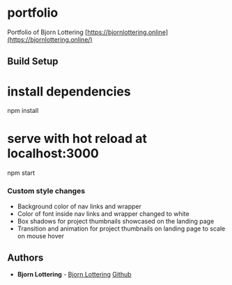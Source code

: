 # portfolio
Portfolio of Bjorn Lottering
[https://bjornlottering.online](https://bjornlottering.online/)

## Build Setup

# install dependencies
npm install

# serve with hot reload at localhost:3000
npm start

### Custom style changes

 * Background color of nav links and wrapper
 * Color of font inside nav links and wrapper changed to white
 * Box shadows for project thumbnails showcased on the landing page
 * Transition and animation for project thumbnails on landing page to scale on mouse hover
 
## Authors

* **Bjorn Lottering** - [Bjorn Lottering](https://bjornlottering.online/) [Github](https://github.com/volmalites)
